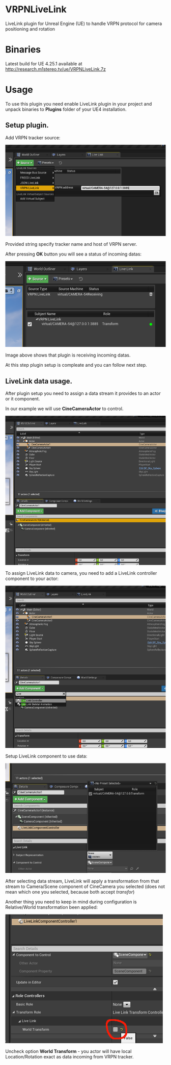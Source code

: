 # VRPNLiveLink
LiveLink plugin for Unreal Engine (UE) to handle VRPN protocol for camera positioning and rotation

# Binaries
Latest build for UE 4.25.1 available at http://research.m1stereo.tv/ue/VRPNLiveLink.7z

# Usage
To use this plugin you need enable LiveLink plugin in your project and unpack binaries to **Plugins** folder of your UE4 installation.

## Setup plugin.

Add VRPN tracker source:

![Add Live source](/docs/cfg-0010.png?raw=true "Add Live source")

Provided string specify tracker name and host of VRPN server.

After pressing **OK** button you will see a status of incoming datas:

![Incoming data status](/docs/cfg-0020.png?raw=true "Incoming data status")

Image above shows that plugin is receiving incoming datas.

At this step plugin setup is compleate and you can follow next step.

## LiveLink data usage.

After plugin setup you need to assign a data stream it provides to an actor or it component.

In our example we will use **CineCameraActor** to control.

![target to control](/docs/cfg-0030.png?raw=true "target to control")

To assign LiveLink data to camera, you need to add a LiveLink controller component to your actor:

![LiveLink controller](/docs/cfg-0040.png?raw=true "LiveLink controller")

Setup LiveLink component to use data:

![Setup LiveLink component to use data](/docs/cfg-0050.png?raw=true "Setup LiveLink component to use data")

After selecting data stream, LiveLink will apply a transformation from that stream to Camera/Scene component of CineCamera you selected (does not mean which one you selected, because both accept *transfor*)

Another thing you need to keep in mind during configuration is Relative/World transformation been applied:

![World Transform](/docs/cfg-0060.png?raw=true "World Transform")

Uncheck option **World Transform** - you actor will have local Location/Rotation exact as data incoming from VRPN tracker.



